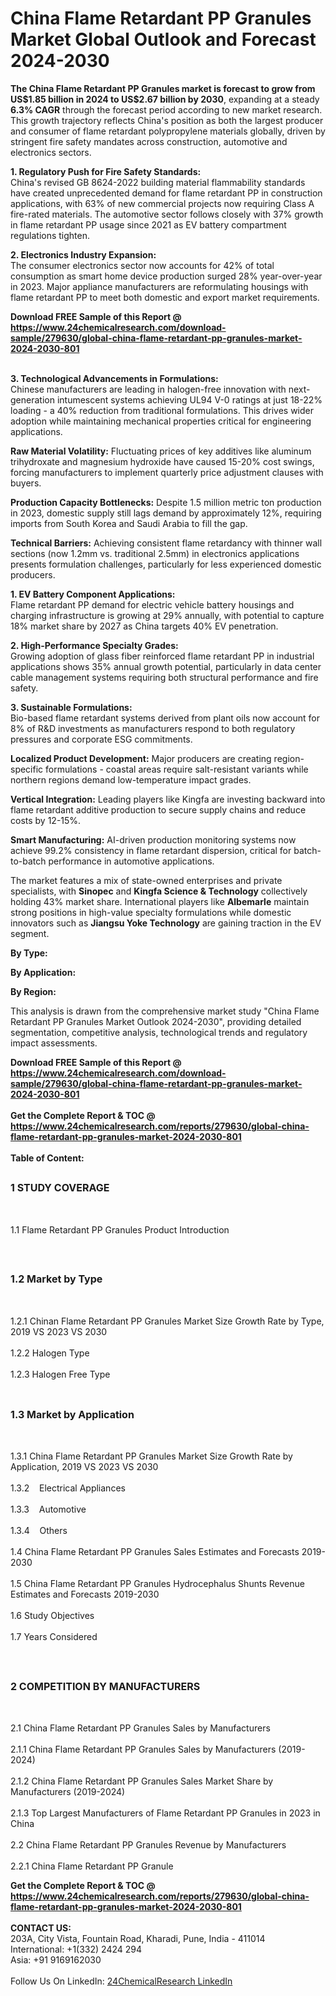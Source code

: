 <h1>China Flame Retardant PP Granules Market Global Outlook and Forecast 2024-2030</h1><p><strong>The China Flame Retardant PP Granules market is forecast to grow from US$1.85 billion in 2024 to US$2.67 billion by 2030</strong>, expanding at a steady <strong>6.3% CAGR</strong> through the forecast period according to new market research. This growth trajectory reflects China's position as both the largest producer and consumer of flame retardant polypropylene materials globally, driven by stringent fire safety mandates across construction, automotive and electronics sectors.</p><p><strong>1. Regulatory Push for Fire Safety Standards:</strong><br>
China's revised GB 8624-2022 building material flammability standards have created unprecedented demand for flame retardant PP in construction applications, with 63% of new commercial projects now requiring Class A fire-rated materials. The automotive sector follows closely with 37% growth in flame retardant PP usage since 2021 as EV battery compartment regulations tighten.</p><p><strong>2. Electronics Industry Expansion:</strong><br>
The consumer electronics sector now accounts for 42% of total consumption as smart home device production surged 28% year-over-year in 2023. Major appliance manufacturers are reformulating housings with flame retardant PP to meet both domestic and export market requirements.</p><div><b>Download FREE Sample of this Report @ 
            <a href="https://www.24chemicalresearch.com/download-sample/279630/global-china-flame-retardant-pp-granules-market-2024-2030-801">
            https://www.24chemicalresearch.com/download-sample/279630/global-china-flame-retardant-pp-granules-market-2024-2030-801</a></b></div><br><p><strong>3. Technological Advancements in Formulations:</strong><br>
Chinese manufacturers are leading in halogen-free innovation with next-generation intumescent systems achieving UL94 V-0 ratings at just 18-22% loading - a 40% reduction from traditional formulations. This drives wider adoption while maintaining mechanical properties critical for engineering applications.</p><p><strong>Raw Material Volatility:</strong> Fluctuating prices of key additives like aluminum trihydroxate and magnesium hydroxide have caused 15-20% cost swings, forcing manufacturers to implement quarterly price adjustment clauses with buyers.</p><p><strong>Production Capacity Bottlenecks:</strong> Despite 1.5 million metric ton production in 2023, domestic supply still lags demand by approximately 12%, requiring imports from South Korea and Saudi Arabia to fill the gap.</p><p><strong>Technical Barriers:</strong> Achieving consistent flame retardancy with thinner wall sections (now 1.2mm vs. traditional 2.5mm) in electronics applications presents formulation challenges, particularly for less experienced domestic producers.</p><p><strong>1. EV Battery Component Applications:</strong><br>
Flame retardant PP demand for electric vehicle battery housings and charging infrastructure is growing at 29% annually, with potential to capture 18% market share by 2027 as China targets 40% EV penetration.</p><p><strong>2. High-Performance Specialty Grades:</strong><br>
Growing adoption of glass fiber reinforced flame retardant PP in industrial applications shows 35% annual growth potential, particularly in data center cable management systems requiring both structural performance and fire safety.</p><p><strong>3. Sustainable Formulations:</strong><br>
Bio-based flame retardant systems derived from plant oils now account for 8% of R&amp;D investments as manufacturers respond to both regulatory pressures and corporate ESG commitments.</p><p><strong>Localized Product Development:</strong> Major producers are creating region-specific formulations - coastal areas require salt-resistant variants while northern regions demand low-temperature impact grades.</p><p><strong>Vertical Integration:</strong> Leading players like Kingfa are investing backward into flame retardant additive production to secure supply chains and reduce costs by 12-15%.</p><p><strong>Smart Manufacturing:</strong> AI-driven production monitoring systems now achieve 99.2% consistency in flame retardant dispersion, critical for batch-to-batch performance in automotive applications.</p><p>The market features a mix of state-owned enterprises and private specialists, with <strong>Sinopec</strong> and <strong>Kingfa Science &amp; Technology</strong> collectively holding 43% market share. International players like <strong>Albemarle</strong> maintain strong positions in high-value specialty formulations while domestic innovators such as <strong>Jiangsu Yoke Technology</strong> are gaining traction in the EV segment.</p><p><strong>By Type:</strong></p><p><strong>By Application:</strong></p><p><strong>By Region:</strong></p><p>This analysis is drawn from the comprehensive market study "China Flame Retardant PP Granules Market Outlook 2024-2030", providing detailed segmentation, competitive analysis, technological trends and regulatory impact assessments.</p><div><b>Download FREE Sample of this Report @ 
            <a href="https://www.24chemicalresearch.com/download-sample/279630/global-china-flame-retardant-pp-granules-market-2024-2030-801">
            https://www.24chemicalresearch.com/download-sample/279630/global-china-flame-retardant-pp-granules-market-2024-2030-801</a></b></div><br><div><b>Get the Complete Report & TOC @ 
            <a href="https://www.24chemicalresearch.com/reports/279630/global-china-flame-retardant-pp-granules-market-2024-2030-801">
            https://www.24chemicalresearch.com/reports/279630/global-china-flame-retardant-pp-granules-market-2024-2030-801</a></b></div><br>
            <b>Table of Content:</b><p><h2><span style="font-size:16px"><strong>1 STUDY COVERAGE</strong></span></h2><br />
<p>1.1 Flame Retardant PP Granules Product Introduction</p><br />
<h2><span style="font-size:16px"><strong>1.2 Market by Type</strong></span></h2><br />
<p>1.2.1 Chinan Flame Retardant PP Granules Market Size Growth Rate by Type, 2019 VS 2023 VS 2030<br /><br />
1.2.2 Halogen Type&nbsp;&nbsp; &nbsp;<br /><br />
1.2.3 Halogen Free Type<br /><br />
<h2><span style="font-size:16px"><strong>1.3 Market by Application</strong></span></h2><br />
<p>1.3.1 China Flame Retardant PP Granules Market Size Growth Rate by Application, 2019 VS 2023 VS 2030<br /><br />
1.3.2&nbsp;&nbsp; &nbsp;Electrical Appliances<br /><br />
1.3.3&nbsp;&nbsp; &nbsp;Automotive<br /><br />
1.3.4&nbsp;&nbsp; &nbsp;Others<br /><br />
1.4 China Flame Retardant PP Granules Sales Estimates and Forecasts 2019-2030<br /><br />
1.5 China Flame Retardant PP Granules Hydrocephalus Shunts Revenue Estimates and Forecasts 2019-2030<br /><br />
1.6 Study Objectives<br /><br />
1.7 Years Considered</p><br />
<h2><span style="font-size:16px"><strong>2 COMPETITION BY MANUFACTURERS</strong></span></h2><br />
<p>2.1 China Flame Retardant PP Granules Sales by Manufacturers<br /><br />
2.1.1 China Flame Retardant PP Granules Sales by Manufacturers (2019-2024)<br /><br />
2.1.2 China Flame Retardant PP Granules Sales Market Share by Manufacturers (2019-2024)<br /><br />
2.1.3 Top Largest Manufacturers of Flame Retardant PP Granules in 2023 in China<br /><br />
2.2 China Flame Retardant PP Granules Revenue by Manufacturers<br /><br />
2.2.1 China Flame Retardant PP Granule</p><div><b>Get the Complete Report & TOC @ 
            <a href="https://www.24chemicalresearch.com/reports/279630/global-china-flame-retardant-pp-granules-market-2024-2030-801">
            https://www.24chemicalresearch.com/reports/279630/global-china-flame-retardant-pp-granules-market-2024-2030-801</a></b></div><br><b>CONTACT US:</b><br>
            203A, City Vista, Fountain Road, Kharadi, Pune, India - 411014<br>
            International: +1(332) 2424 294<br>
            Asia: +91 9169162030 <br><br>
            Follow Us On LinkedIn: <a href="https://www.linkedin.com/company/24chemicalresearch/">24ChemicalResearch LinkedIn</a>